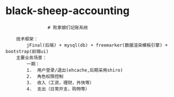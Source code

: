 # black-sheep-accounting
					# 败家娘们记账系统

		技术框架：
			jFinal(后端) + mysql(db) + freemarker(数据渲染模板引擎) + bootstrap(前端ui) 
		主要业务场景：
			一期：
			1.	用户登录/退出(ehcache,后期采用shiro)
			2.	角色权限控制
			3.	收入（工资，理财，外快等）
			4.	支出（日常开支，购物等）
